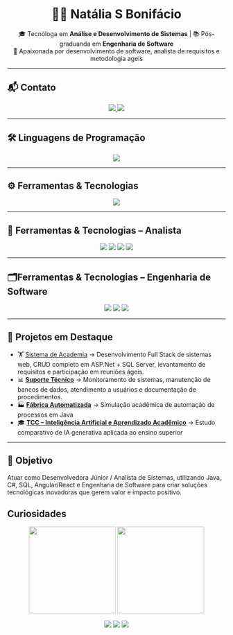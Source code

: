 <h1 align="center">👩‍💻 Natália S Bonifácio</h1>

<p align="center">
  🎓 Tecnóloga em <b>Análise e Desenvolvimento de Sistemas</b> | 📚 Pós-graduanda em <b>Engenharia de Software</b><br>
  🚀 Apaixonada por desenvolvimento de software, analista de requisitos e metodologia ageis 
</p>

---

## 📬 Contato
<p align="center">
  <a href="https://linkedin.com/in/natalia-bonifacio" target="_blank">
    <img src="https://img.shields.io/badge/LinkedIn-0A66C2?style=for-the-badge&logo=linkedin&logoColor=white" />
  </a>
  <a href="https://github.com/Natalia3029" target="_blank">
    <img src="https://img.shields.io/badge/GitHub-181717?style=for-the-badge&logo=github&logoColor=white" />
  </a>
</p>

---

## 🛠️ Linguagens de Programação
<p align="center">
  <a href="https://skillicons.dev">
    <img src="https://skillicons.dev/icons?i=java,cs,py,js,html,css,dotnet" />
  </a>
</p>

---

## ⚙️ Ferramentas & Tecnologias
<p align="center">
  <a href="https://skillicons.dev">
    <img src="https://skillicons.dev/icons?i=spring,react,angular,postgres,mysql,sqlserver,github,git,vscode,visualstudio,grafana,gcp" />
  </a>
</p>

---
## 📝 Ferramentas & Tecnologias – Analista 
<p align="center">
  <!-- Badges para ferramentas não suportadas -->
  <img src="https://img.shields.io/badge/Confluence-0072B1?style=for-the-badge&logo=confluence&logoColor=white" />
  <img src="https://img.shields.io/badge/Draw.io-90EE90?style=for-the-badge&logo=draw.io&logoColor=white" />
  <img src="https://img.shields.io/badge/Postman-FF7F7F?style=for-the-badge&logo=postman&logoColor=white" />
  <img src="https://img.shields.io/badge/Figma-F24E1E?style=for-the-badge&logo=figma&logoColor=white" />
</p>

---

## 🗂️Ferramentas & Tecnologias – Engenharia de Software
<p align="center">
  <!-- Badges para ferramentas não suportadas -->
  <img src="https://img.shields.io/badge/UML-FF69B4?style=for-the-badge" />
  <img src="https://img.shields.io/badge/Postman-FF6C37?style=for-the-badge&logo=postman&logoColor=white" />
  <img src="https://img.shields.io/badge/VisualStudio-5C2D91?style=for-the-badge&logo=visual-studio&logoColor=white" />
</p>


---
## 📌 Projetos em Destaque
- 🏋️ [Sistema de Academia](#) → Desenvolvimento Full Stack de sistemas web, CRUD completo em ASP.Net + SQL Server, levantamento de requisitos e participação em reuniões ágeis.
- 📊 **[Suporte Técnico](#)** → Monitoramento de sistemas, manutenção de bancos de dados, atendimento a usuários e documentação de procedimentos.
- 🏭 **[Fábrica Automatizada](#)** → Simulação acadêmica de automação de processos em Java  
- 🎓 **[TCC – Inteligência Artificial e Aprendizado Acadêmico](#)** → Estudo comparativo de IA generativa aplicada ao ensino superior  

---


## 🎯 Objetivo
Atuar como Desenvolvedora Júnior / Analista de Sistemas, utilizando Java, C#, SQL, Angular/React e Engenharia de Software para criar soluções tecnológicas inovadoras que gerem valor e impacto positivo.

## Curiosidades 


<div align="center">
  <img src="https://github-readme-stats.vercel.app/api?username=Natalia&show_icons=true&theme=radical" height=200 />
  <a href="https://github.com/Natalia/convoychat">
    <img src="https://github-readme-stats.vercel.app/api/top-langs?username=anuraghazra&layout=compact&langs_count=8&card_width=320&theme=radical" height=200 />
  </a>
</div>


<p align="center">
  <img src="https://img.shields.io/badge/📊%20Analista%20-blueviolet?style=for-the-badge" />
    <img src="https://img.shields.io/badge/💻%20Desenvolvedora%20Full%20Stack-hotpink?style=for-the-badge" />
  <img src="https://img.shields.io/badge/⚙🗂️%20Engenharia%20de%20Software-red?style=for-the-badge" />

</p>

